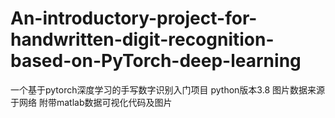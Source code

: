 # An-introductory-project-for-handwritten-digit-recognition-based-on-PyTorch-deep-learning
一个基于pytorch深度学习的手写数字识别入门项目
python版本3.8
图片数据来源于网络
附带matlab数据可视化代码及图片
